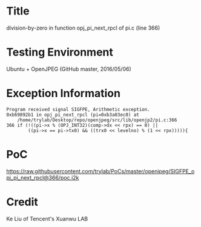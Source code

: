 # Title
division-by-zero in function opj_pi_next_rpcl of pi.c (line 366)

# Testing Environment
Ubuntu + OpenJPEG (GitHub master, 2016/05/06)

# Exception Information
```
Program received signal SIGFPE, Arithmetic exception.
0xb69892b1 in opj_pi_next_rpcl (pi=0xb3a03ec0) at 
    /home/trylab/Desktop/repo/openjpeg/src/lib/openjp2/pi.c:366
366 if (!((pi->x % (OPJ_INT32)(comp->dx << rpx) == 0) || 
        ((pi->x == pi->tx0) && ((trx0 << levelno) % (1 << rpx))))){
```

# PoC
https://raw.githubusercontent.com/trylab/PoCs/master/openjpeg/SIGFPE_opj_pi_next_rpcl@366/poc.j2k

# Credit
Ke Liu of Tencent's Xuanwu LAB



